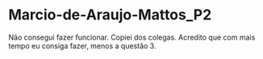 # Marcio-de-Araujo-Mattos_P2

Não consegui fazer funcionar. Copiei dos colegas. Acredito que com mais tempo eu consiga fazer, menos a questão 3.
